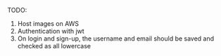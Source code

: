 TODO:

1. Host images on AWS
2. Authentication with jwt
3. On login and sign-up, the username and email should be saved and checked as all lowercase